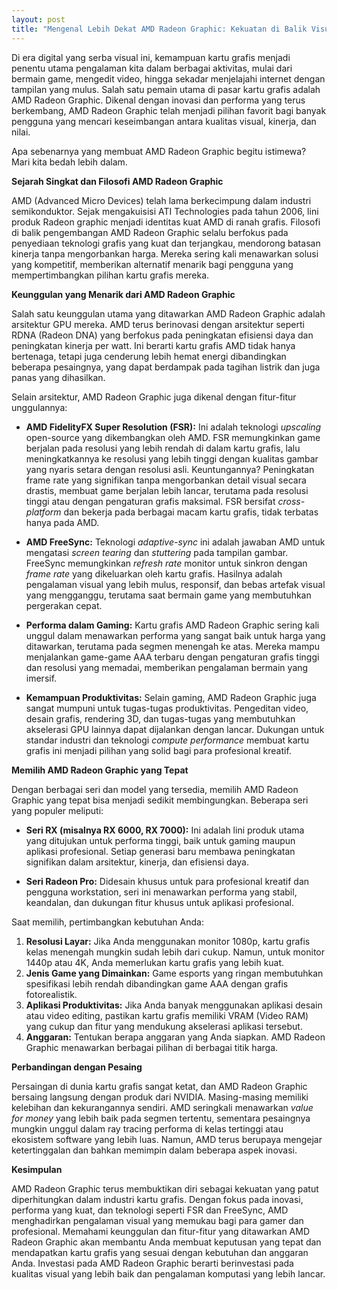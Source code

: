 ```yaml
---
layout: post
title: "Mengenal Lebih Dekat AMD Radeon Graphic: Kekuatan di Balik Visual yang Memukau"
---
```


Di era digital yang serba visual ini, kemampuan kartu grafis menjadi penentu utama pengalaman kita dalam berbagai aktivitas, mulai dari bermain game, mengedit video, hingga sekadar menjelajahi internet dengan tampilan yang mulus. Salah satu pemain utama di pasar kartu grafis adalah AMD Radeon Graphic. Dikenal dengan inovasi dan performa yang terus berkembang, AMD Radeon Graphic telah menjadi pilihan favorit bagi banyak pengguna yang mencari keseimbangan antara kualitas visual, kinerja, dan nilai.

Apa sebenarnya yang membuat AMD Radeon Graphic begitu istimewa? Mari kita bedah lebih dalam.

**Sejarah Singkat dan Filosofi AMD Radeon Graphic**

AMD (Advanced Micro Devices) telah lama berkecimpung dalam industri semikonduktor. Sejak mengakuisisi ATI Technologies pada tahun 2006, lini produk Radeon graphic menjadi identitas kuat AMD di ranah grafis. Filosofi di balik pengembangan AMD Radeon Graphic selalu berfokus pada penyediaan teknologi grafis yang kuat dan terjangkau, mendorong batasan kinerja tanpa mengorbankan harga. Mereka sering kali menawarkan solusi yang kompetitif, memberikan alternatif menarik bagi pengguna yang mempertimbangkan pilihan kartu grafis mereka.

**Keunggulan yang Menarik dari AMD Radeon Graphic**

Salah satu keunggulan utama yang ditawarkan AMD Radeon Graphic adalah arsitektur GPU mereka. AMD terus berinovasi dengan arsitektur seperti RDNA (Radeon DNA) yang berfokus pada peningkatan efisiensi daya dan peningkatan kinerja per watt. Ini berarti kartu grafis AMD tidak hanya bertenaga, tetapi juga cenderung lebih hemat energi dibandingkan beberapa pesaingnya, yang dapat berdampak pada tagihan listrik dan juga panas yang dihasilkan.

Selain arsitektur, AMD Radeon Graphic juga dikenal dengan fitur-fitur unggulannya:

*   **AMD FidelityFX Super Resolution (FSR):** Ini adalah teknologi *upscaling* open-source yang dikembangkan oleh AMD. FSR memungkinkan game berjalan pada resolusi yang lebih rendah di dalam kartu grafis, lalu meningkatkannya ke resolusi yang lebih tinggi dengan kualitas gambar yang nyaris setara dengan resolusi asli. Keuntungannya? Peningkatan frame rate yang signifikan tanpa mengorbankan detail visual secara drastis, membuat game berjalan lebih lancar, terutama pada resolusi tinggi atau dengan pengaturan grafis maksimal. FSR bersifat *cross-platform* dan bekerja pada berbagai macam kartu grafis, tidak terbatas hanya pada AMD.

*   **AMD FreeSync:** Teknologi *adaptive-sync* ini adalah jawaban AMD untuk mengatasi *screen tearing* dan *stuttering* pada tampilan gambar. FreeSync memungkinkan *refresh rate* monitor untuk sinkron dengan *frame rate* yang dikeluarkan oleh kartu grafis. Hasilnya adalah pengalaman visual yang lebih mulus, responsif, dan bebas artefak visual yang mengganggu, terutama saat bermain game yang membutuhkan pergerakan cepat.

*   **Performa dalam Gaming:** Kartu grafis AMD Radeon Graphic sering kali unggul dalam menawarkan performa yang sangat baik untuk harga yang ditawarkan, terutama pada segmen menengah ke atas. Mereka mampu menjalankan game-game AAA terbaru dengan pengaturan grafis tinggi dan resolusi yang memadai, memberikan pengalaman bermain yang imersif.

*   **Kemampuan Produktivitas:** Selain gaming, AMD Radeon Graphic juga sangat mumpuni untuk tugas-tugas produktivitas. Pengeditan video, desain grafis, rendering 3D, dan tugas-tugas yang membutuhkan akselerasi GPU lainnya dapat dijalankan dengan lancar. Dukungan untuk standar industri dan teknologi *compute performance* membuat kartu grafis ini menjadi pilihan yang solid bagi para profesional kreatif.

**Memilih AMD Radeon Graphic yang Tepat**

Dengan berbagai seri dan model yang tersedia, memilih AMD Radeon Graphic yang tepat bisa menjadi sedikit membingungkan. Beberapa seri yang populer meliputi:

*   **Seri RX (misalnya RX 6000, RX 7000):** Ini adalah lini produk utama yang ditujukan untuk performa tinggi, baik untuk gaming maupun aplikasi profesional. Setiap generasi baru membawa peningkatan signifikan dalam arsitektur, kinerja, dan efisiensi daya.

*   **Seri Radeon Pro:** Didesain khusus untuk para profesional kreatif dan pengguna workstation, seri ini menawarkan performa yang stabil, keandalan, dan dukungan fitur khusus untuk aplikasi profesional.

Saat memilih, pertimbangkan kebutuhan Anda:

1.  **Resolusi Layar:** Jika Anda menggunakan monitor 1080p, kartu grafis kelas menengah mungkin sudah lebih dari cukup. Namun, untuk monitor 1440p atau 4K, Anda memerlukan kartu grafis yang lebih kuat.
2.  **Jenis Game yang Dimainkan:** Game esports yang ringan membutuhkan spesifikasi lebih rendah dibandingkan game AAA dengan grafis fotorealistik.
3.  **Aplikasi Produktivitas:** Jika Anda banyak menggunakan aplikasi desain atau video editing, pastikan kartu grafis memiliki VRAM (Video RAM) yang cukup dan fitur yang mendukung akselerasi aplikasi tersebut.
4.  **Anggaran:** Tentukan berapa anggaran yang Anda siapkan. AMD Radeon Graphic menawarkan berbagai pilihan di berbagai titik harga.

**Perbandingan dengan Pesaing**

Persaingan di dunia kartu grafis sangat ketat, dan AMD Radeon Graphic bersaing langsung dengan produk dari NVIDIA. Masing-masing memiliki kelebihan dan kekurangannya sendiri. AMD seringkali menawarkan *value for money* yang lebih baik pada segmen tertentu, sementara pesaingnya mungkin unggul dalam ray tracing performa di kelas tertinggi atau ekosistem software yang lebih luas. Namun, AMD terus berupaya mengejar ketertinggalan dan bahkan memimpin dalam beberapa aspek inovasi.

**Kesimpulan**

AMD Radeon Graphic terus membuktikan diri sebagai kekuatan yang patut diperhitungkan dalam industri kartu grafis. Dengan fokus pada inovasi, performa yang kuat, dan teknologi seperti FSR dan FreeSync, AMD menghadirkan pengalaman visual yang memukau bagi para gamer dan profesional. Memahami keunggulan dan fitur-fitur yang ditawarkan AMD Radeon Graphic akan membantu Anda membuat keputusan yang tepat dan mendapatkan kartu grafis yang sesuai dengan kebutuhan dan anggaran Anda. Investasi pada AMD Radeon Graphic berarti berinvestasi pada kualitas visual yang lebih baik dan pengalaman komputasi yang lebih lancar.
